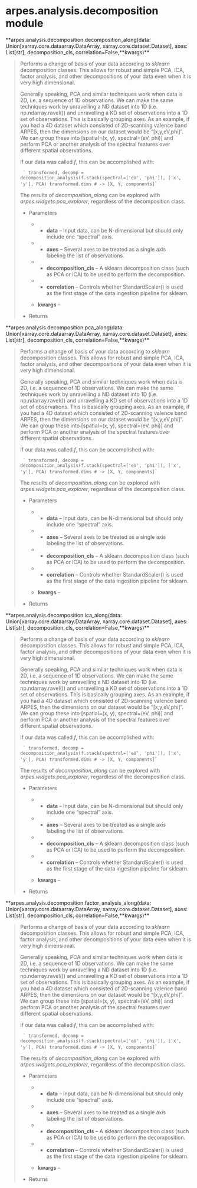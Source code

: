 # arpes.analysis.decomposition module

**arpes.analysis.decomposition.decomposition\_along(data:
Union\[xarray.core.dataarray.DataArray, xarray.core.dataset.Dataset\],
axes: List\[str\], decomposition\_cls, correlation=False,**kwargs)\*\*

> Performs a change of basis of your data according to *sklearn*
> decomposition classes. This allows for robust and simple PCA, ICA,
> factor analysis, and other decompositions of your data even when it is
> very high dimensional.
> 
> Generally speaking, PCA and similar techniques work when data is 2D,
> i.e. a sequence of 1D observations. We can make the same techniques
> work by unravelling a ND dataset into 1D (i.e. np.ndarray.ravel()) and
> unravelling a KD set of observations into a 1D set of observations.
> This is basically grouping axes. As an example, if you had a 4D
> dataset which consisted of 2D-scanning valence band ARPES, then the
> dimensions on our dataset would be “\[x,y,eV,phi\]”. We can group
> these into \[spatial=(x, y), spectral=(eV, phi)\] and perform PCA or
> another analysis of the spectral features over different spatial
> observations.
> 
> If our data was called *f*, this can be accomplished with:
> 
> `` ` transformed, decomp =
> decomposition_analysis(f.stack(spectral=['eV', 'phi']), ['x', 'y'],
> PCA) transformed.dims # -> [X, Y, components]``\`
> 
> The results of *decomposition\_along* can be explored with
> *arpes.widgets.pca\_explorer*, regardless of the decomposition class.
> 
>   - Parameters
>     
>       -   - **data** – Input data, can be N-dimensional but should
>             only  
>             include one “spectral” axis.
>     
>       -   - **axes** – Several axes to be treated as a single axis  
>             labeling the list of observations.
>     
>       -   - **decomposition\_cls** – A sklearn.decomposition class
>             (such  
>             as PCA or ICA) to be used to perform the decomposition.
>     
>       -   - **correlation** – Controls whether StandardScaler() is
>             used  
>             as the first stage of the data ingestion pipeline for
>             sklearn.
>     
>       - **kwargs** –
> 
>   - Returns

**arpes.analysis.decomposition.pca\_along(data:
Union\[xarray.core.dataarray.DataArray, xarray.core.dataset.Dataset\],
axes: List\[str\], decomposition\_cls, correlation=False,**kwargs)\*\*

> Performs a change of basis of your data according to *sklearn*
> decomposition classes. This allows for robust and simple PCA, ICA,
> factor analysis, and other decompositions of your data even when it is
> very high dimensional.
> 
> Generally speaking, PCA and similar techniques work when data is 2D,
> i.e. a sequence of 1D observations. We can make the same techniques
> work by unravelling a ND dataset into 1D (i.e. np.ndarray.ravel()) and
> unravelling a KD set of observations into a 1D set of observations.
> This is basically grouping axes. As an example, if you had a 4D
> dataset which consisted of 2D-scanning valence band ARPES, then the
> dimensions on our dataset would be “\[x,y,eV,phi\]”. We can group
> these into \[spatial=(x, y), spectral=(eV, phi)\] and perform PCA or
> another analysis of the spectral features over different spatial
> observations.
> 
> If our data was called *f*, this can be accomplished with:
> 
> `` ` transformed, decomp =
> decomposition_analysis(f.stack(spectral=['eV', 'phi']), ['x', 'y'],
> PCA) transformed.dims # -> [X, Y, components]``\`
> 
> The results of *decomposition\_along* can be explored with
> *arpes.widgets.pca\_explorer*, regardless of the decomposition class.
> 
>   - Parameters
>     
>       -   - **data** – Input data, can be N-dimensional but should
>             only  
>             include one “spectral” axis.
>     
>       -   - **axes** – Several axes to be treated as a single axis  
>             labeling the list of observations.
>     
>       -   - **decomposition\_cls** – A sklearn.decomposition class
>             (such  
>             as PCA or ICA) to be used to perform the decomposition.
>     
>       -   - **correlation** – Controls whether StandardScaler() is
>             used  
>             as the first stage of the data ingestion pipeline for
>             sklearn.
>     
>       - **kwargs** –
> 
>   - Returns

**arpes.analysis.decomposition.ica\_along(data:
Union\[xarray.core.dataarray.DataArray, xarray.core.dataset.Dataset\],
axes: List\[str\], decomposition\_cls, correlation=False,**kwargs)\*\*

> Performs a change of basis of your data according to *sklearn*
> decomposition classes. This allows for robust and simple PCA, ICA,
> factor analysis, and other decompositions of your data even when it is
> very high dimensional.
> 
> Generally speaking, PCA and similar techniques work when data is 2D,
> i.e. a sequence of 1D observations. We can make the same techniques
> work by unravelling a ND dataset into 1D (i.e. np.ndarray.ravel()) and
> unravelling a KD set of observations into a 1D set of observations.
> This is basically grouping axes. As an example, if you had a 4D
> dataset which consisted of 2D-scanning valence band ARPES, then the
> dimensions on our dataset would be “\[x,y,eV,phi\]”. We can group
> these into \[spatial=(x, y), spectral=(eV, phi)\] and perform PCA or
> another analysis of the spectral features over different spatial
> observations.
> 
> If our data was called *f*, this can be accomplished with:
> 
> `` ` transformed, decomp =
> decomposition_analysis(f.stack(spectral=['eV', 'phi']), ['x', 'y'],
> PCA) transformed.dims # -> [X, Y, components]``\`
> 
> The results of *decomposition\_along* can be explored with
> *arpes.widgets.pca\_explorer*, regardless of the decomposition class.
> 
>   - Parameters
>     
>       -   - **data** – Input data, can be N-dimensional but should
>             only  
>             include one “spectral” axis.
>     
>       -   - **axes** – Several axes to be treated as a single axis  
>             labeling the list of observations.
>     
>       -   - **decomposition\_cls** – A sklearn.decomposition class
>             (such  
>             as PCA or ICA) to be used to perform the decomposition.
>     
>       -   - **correlation** – Controls whether StandardScaler() is
>             used  
>             as the first stage of the data ingestion pipeline for
>             sklearn.
>     
>       - **kwargs** –
> 
>   - Returns

**arpes.analysis.decomposition.factor\_analysis\_along(data:
Union\[xarray.core.dataarray.DataArray, xarray.core.dataset.Dataset\],
axes: List\[str\], decomposition\_cls, correlation=False,**kwargs)\*\*

> Performs a change of basis of your data according to *sklearn*
> decomposition classes. This allows for robust and simple PCA, ICA,
> factor analysis, and other decompositions of your data even when it is
> very high dimensional.
> 
> Generally speaking, PCA and similar techniques work when data is 2D,
> i.e. a sequence of 1D observations. We can make the same techniques
> work by unravelling a ND dataset into 1D (i.e. np.ndarray.ravel()) and
> unravelling a KD set of observations into a 1D set of observations.
> This is basically grouping axes. As an example, if you had a 4D
> dataset which consisted of 2D-scanning valence band ARPES, then the
> dimensions on our dataset would be “\[x,y,eV,phi\]”. We can group
> these into \[spatial=(x, y), spectral=(eV, phi)\] and perform PCA or
> another analysis of the spectral features over different spatial
> observations.
> 
> If our data was called *f*, this can be accomplished with:
> 
> `` ` transformed, decomp =
> decomposition_analysis(f.stack(spectral=['eV', 'phi']), ['x', 'y'],
> PCA) transformed.dims # -> [X, Y, components]``\`
> 
> The results of *decomposition\_along* can be explored with
> *arpes.widgets.pca\_explorer*, regardless of the decomposition class.
> 
>   - Parameters
>     
>       -   - **data** – Input data, can be N-dimensional but should
>             only  
>             include one “spectral” axis.
>     
>       -   - **axes** – Several axes to be treated as a single axis  
>             labeling the list of observations.
>     
>       -   - **decomposition\_cls** – A sklearn.decomposition class
>             (such  
>             as PCA or ICA) to be used to perform the decomposition.
>     
>       -   - **correlation** – Controls whether StandardScaler() is
>             used  
>             as the first stage of the data ingestion pipeline for
>             sklearn.
>     
>       - **kwargs** –
> 
>   - Returns
